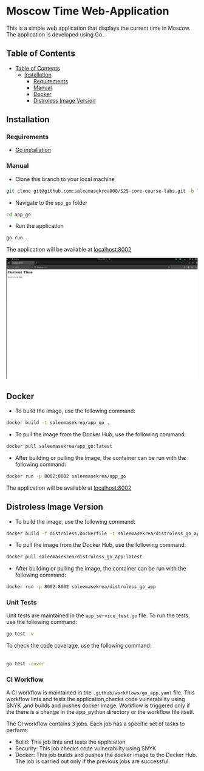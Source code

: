 # Moscow Time Web-Application

This is a simple web application that displays the current time in Moscow. The application is developed using Go.

## Table of Contents

- [Table of Contents](#table-of-contents)
  - [Installation](#installation)
    - [Requirements](#requirements)
    - [Manual](#manual)
    - [Docker](#docker)
    - [Distroless Image Version](#distroless-image-version)

## Installation

### Requirements

- [Go installation](https://go.dev/doc/install)

### Manual

- Clone this branch to your local machine

```bash
git clone git@github.com:saleemasekrea000/S25-core-course-labs.git -b lab1
```

- Navigate to the `app_go` folder

```bash
cd app_go
```

- Run the application

```bash
go run .
```

The application will be available at [localhost:8002](http://localhost:8000/)

![First Opening](img/2.png)

## Docker

- To build the image, use the following command:

```bash
docker build -t saleemasekrea/app_go .
```

- To pull the image from the Docker Hub, use the following command:

```bash
docker pull saleemasekrea/app_go:latest
```

- After building or pulling the image, the container can be run with the following command:

```bash
docker run -p 8002:8002 saleemasekrea/app_go
```

The application will be available at [localhost:8002](http://localhost:8002/)

## Distroless Image Version

- To build the image, use the following command:

```bash
docker build -f distroless.Dockerfile -t saleemasekrea/distroless_go_app .
```

- To pull the image from the Docker Hub, use the following command:

```bash
docker pull saleemasekrea/distroless_go_app:latest
```

- After building or pulling the image, the container can be run with the following command:

```bash
docker run -p 8002:8002 saleemasekrea/distroless_go_app 
```


### Unit Tests

Unit tests are maintained in the `app_service_test.go` file. To run the tests, use the following command:

```bash
go test -v 
```

To check the code coverage, use the following command:

```bash

go test -cover

```

### CI Workflow

A CI workflow is maintained in the `.github/workflows/go_app.yaml` file. This workflow lints and tests the application,checks code vulnerability using SNYK ,and builds and pushes docker image. Workflow is triggered only if the there is a change in the app_python directory or the workflow file itself.

The CI workflow contains 3 jobs. Each job has a specific set of tasks to perform:

- Build: This job lints and tests the application
- Security: This job checks code vulnerability using SNYK
- Docker: This job builds and pushes the docker image to the Docker Hub. The job is carried out only if the previous jobs are successful.
